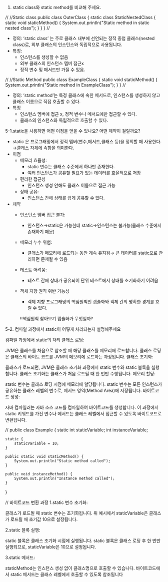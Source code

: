 1. static class와 static method를 비교해 주세요.

//
//Static class
public class OuterClass {
    static class StaticNestedClass {
        static void staticMethod() {
            System.out.println("Static method in static nested class");
        }
    }
}
//
- 정의: ‘static class’ 는 주로 클래스 내부에 선언되는 정적 중첩 클래스(nested class)로, 외부 클래스의 인스턴스와 독립적으로 사용됩니다.
- 특징:
    - 인스턴스를 생성할 수 없음
    - 외부 클래스의 인스턴스 멤버 접근x
    - 정적 변수 및 메서드만 가질 수 있음.


//
    //Static Method
public class ExampleClass {
    static void staticMethod() {
        System.out.println("Static method in ExampleClass");
    }
}
//

- 정의: ‘static method’는 특정 클래스에 속한 메서드로, 인스턴스를 생성하지 않고 클래스 이름으로 직접 호출할 수 있다.
- 특징
    - 인스턴스 멤버에 접근 x, 정적 변수나 메서드에만 접근할 수 있다.
    - 클래스의 인스턴스와 독립적으로 호출할 수 있다.

    
5-1.static을 사용하면 어떤 이점을 얻을 수 있나요? 어떤 제약이 걸릴까요?

- static 은  프로그래밍에서 정적 멤버(변수,메서드,클래스 등)을 정의할 때 사용한다. →클래스 자체에 속함을 의미한다.
- 이점
    - 메모리 효율성:
        - static 변수는 클래스 수준에서 하나만 존재한다.
        - 여러 인스턴스가 공유할 필요가 있는 데이터를 효율적으로 저장
    - 편리한 접근성
        - 인스턴스 생성 안해도 클래스 이름으로 접근 가능
    - 상태 공유:
        - 인스턴스 간에 상태를 쉽게 공유할 수 있다.
- 제약
    - 인스턴스 멤버 접근 불가:
        - 인스턴스→static은 가능한데 static→인스턴스는 불가능(클래스 수준에서 존재하기 때문)
    - 메모리 누수 위험:
        - 클래스가 메모리에 로드되는 동안 계속 유지됨→ 큰 데이터를 static으로 관리하면 문제될 수 있음
    - 테스트 어려움:
        - 테스트 간에 상태가 공유되어 단위 테스트에서 상태를 초기화하기 어려움
    - 객체 지향 원칙 위반 가능성
        - 객체 지향 프로그래밍의 핵심원칙인 캡슐화와 객체 간의 명확한 경계를 흐릴 수 있다.
        
        !!핵심원칙 찾아보기 캡슐화가 무엇일까?
        

5-2. 컴파일 과정에서 static이 어떻게 처리되는지 설명해주세요

컴파일 과정에서 static의 처리
클래스 로딩:

JVM은 클래스를 처음으로 참조할 때 해당 클래스를 메모리에 로드합니다.
클래스 로딩은 클래스의 바이트 코드를 JVM의 메모리에 로드하는 과정입니다.
클래스 초기화:

클래스가 로드되면, JVM은 클래스 초기화 과정에서 static 변수와 static 블록을 실행합니다.
클래스 초기화는 클래스가 처음 로드될 때 한 번만 수행됩니다.
메모리 할당:

static 변수는 클래스 로딩 시점에 메모리에 할당됩니다.
static 변수는 모든 인스턴스가 공유하는 클래스 레벨의 변수로, 메서드 영역(Method Area)에 저장됩니다.
바이트코드 생성:

자바 컴파일러는 자바 소스 코드를 컴파일하여 바이트코드를 생성합니다.
이 과정에서 static 키워드를 가진 변수나 메서드는 클래스 레벨에서 접근할 수 있도록 바이트코드로 변환됩니다.

//
public class Example {
    static int staticVariable;
    int instanceVariable;

    static {
        staticVariable = 10;
    }

    public static void staticMethod() {
        System.out.println("Static method called");
    }
    
    public void instanceMethod() {
        System.out.println("Instance method called");
    }
}

//
바이트코드 변환 과정
1.static 변수 초기화:

클래스가 로드될 때 static 변수는 초기화됩니다.
위 예시에서 staticVariable은 클래스가 로드될 때 초기값 10으로 설정됩니다.

2.static 블록 실행:

static 블록은 클래스 초기화 시점에 실행됩니다.
static 블록은 클래스 로딩 후 한 번만 실행되므로, staticVariable은 10으로 설정됩니다.

3.static 메서드:

staticMethod는 인스턴스 생성 없이 클래스명으로 호출할 수 있습니다.
바이트코드에서 static 메서드는 클래스 레벨에서 호출할 수 있도록 참조됩니다